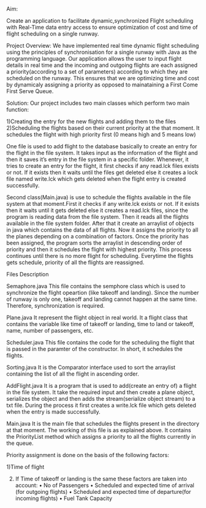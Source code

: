 Aim:

Create an application to facilitate dynamic,synchronized Flight scheduling with Real-Time data entry access to ensure optimization of cost and time of flight scheduling on a single runway.


Project Overview:
We have implemented real time dynamic flight scheduling using the principles of synchronisation for a single runway with Java as the programming language. Our application allows the user to input flight details in real time and the incoming and outgoing flights are each assigned a priority(according to a set of parameters) according to which they are scheduled on the runway. This ensures that we are optimizing time and cost by dynamicaly assigning a priority as opposed to mainataining a First Come First Serve Queue.

Solution:
Our project includes two main classes which perform two main function:

1)Creating the entry for the new flights and adding them to the files
2)Scheduling the flights based on their current priority at the that moment. It schedules the flight with high priority first (0 means high and 5 means low)

 One file is used to add flight to the database basically to create an entry for the flight in the file system. It takes input as the information of the flight and then it saves it’s entry in the file system in a specific folder. Whenever, it tries to create an entry for the flight, it first checks if any read.lck files exists or not. If it exists then it waits until the files get deleted else it creates a lock file named write.lck which gets deleted when the flight entry is created successfully.
 
Second class(Main.java) is use to schedule the flights available in the file system at that moment.First it checks if any write.lck exists or not. If it exists then it waits until it gets deleted else it creates a read.lck files, since the program is reading data from the file system. Then it reads all the flights available in the file system folder. After that it create an arraylist of objects in java which contains the data of all flights. Now it assigns the priority to all the planes depending on a combination of factors. Once the priority has been assigned, the program sorts the arraylist in descending order of priority and then it schedules the flight with highest priority. This process continues until there is no more flight for scheduling. Everytime the flights gets schedule, priority of all the flights are reassigned.

Files Description

Semaphore.java
This file contains the semphore class which is used to synchronize the flight opeartion (like takeoff and landing). Since the number of runway is only one, takeoff and landing cannot happen at the same time. Therefore, synchronization is required.

Plane.java
It represent the flight object in real world. It a flight class that contains the variable like time of takeoff or landing, time to land or takeoff, name, number of passengers, etc.

Scheduler.java
This file contains the code for the scheduling the flight that is passed in the paramter of the constructor. In short, it schedules the flights.

Sorting.java
It is the Comparator interface used to sort the arraylist containing the list of all the flight in ascending order.

AddFlight.java
It is a program that is used to add(create an entry of) a flight in the file system. It take the required input and then create a plane object, serializes the object and then adds the stream(serialize object stream) to a txt file. During the process it first creates a write.lck file which gets deleted when the entry is made successfully.

Main.java
It is the main file that schedules the flights present in the directory at that moment. The working of this file is as explained above. It contains the PriorityList method which assigns a priority to all the flights currently in the queue.


Priority assignment is done on the basis of the following factors:

1)Time of flight

2) If Time of takeoff or landing is the same these factors are taken into account:
•	No of Passengers
•	Scheduled and expected time of arrival (for outgoing flights)
•	Scheduled and expected time of departure(for incoming flights)
•	Fuel Tank Capacity
